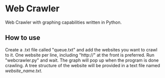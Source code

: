 # Web Crawler
Web Crawler with graphing capabilities written in Python.


## How to use
Create a .txt file called "queue.txt" and add the websites you want to crawl to it. One website per line, including "http://" at the front is preferred.
Run "webcrawler.py" and wait. The graph will pop up when the program is done crawling. A tree structure of the website will be provided in a text file named *website_name.txt*.
